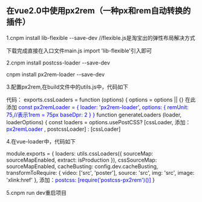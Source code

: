 <h2>在vue2.0中使用px2rem（一种px和rem自动转换的插件）</h2>
<p>1.cnpm install lib-flexible --save-dev //flexible.js是淘宝出的弹性布局解决方式</p>	
<p>下载完成直接在入口文件main.js import 'lib-flexible'引入即可</p>	
<p>2.cnpm install postcss-loader --save-dev</p>
 <p>cnpm install px2rem-loader --save-dev</p>
<p>3.配置px2rem,在build文件中的utils.js中，代码如下</p>
<div>
 代码：
 exports.cssLoaders = function (options) {
  options = options || {}
 在此添加
 <span style="color:blue;">
  const px2remLoader = {
    loader: 'px2rem-loader',
    options: {
      remUnit: 75,//表示1rem = 75px
      baseDpr: 2
    }
  }
 </span>
  function generateLoaders (loader, loaderOptions) {
    const loaders = options.usePostCSS?
      [cssLoader, 添加： <span style="color:blue;">px2remLoader </span>, postcssLoader]
      : [cssLoader]
    </div>
<p>4.在vue-loader中，代码如下</p>
<div>
 module.exports = {
  loaders: utils.cssLoaders({
    sourceMap: sourceMapEnabled,
    extract: isProduction
  }),
  cssSourceMap: sourceMapEnabled,
  cacheBusting: config.dev.cacheBusting,
  transformToRequire: {
    video: ['src', 'poster'],
    source: 'src',
    img: 'src',
    image: 'xlink:href'
  },
  添加：<span style="color:blue;">postcss: [require('postcss-px2rem')()]</span>
}
  </div>
<p>5.cnpm run dev重启项目</p>
   

